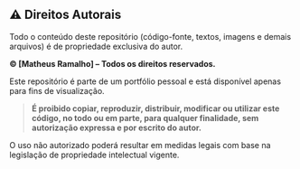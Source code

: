 ## ⚠️ Direitos Autorais

Todo o conteúdo deste repositório (código-fonte, textos, imagens e demais arquivos) é de propriedade exclusiva do autor.

**© [Matheus Ramalho] – Todos os direitos reservados.**

Este repositório é parte de um portfólio pessoal e está disponível apenas para fins de visualização.

> **É proibido copiar, reproduzir, distribuir, modificar ou utilizar este código, no todo ou em parte, para qualquer finalidade, sem autorização expressa e por escrito do autor.**

O uso não autorizado poderá resultar em medidas legais com base na legislação de propriedade intelectual vigente.
